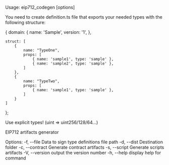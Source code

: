 Usage: eip712_codegen [options]

You need to create definition.ts file that exports your needed types with the following structure:

{
    domain: {
        name: 'Sample',
        version: '1',
    },

    struct: [
        {
            name: "TypeOne", 
            props: [
                { name: 'sample1', type: 'sample' },
                { name: 'sample2', type: 'sample' },
            ]
        },
        {
            name: "TypeTwo",
            props: [
                { name: 'sample1', type: 'sample' },
            ]
        }
    ]
}; 

Use explicit types! (uint => uint256/128/64...)

EIP712 artifacts generator

Options:
  -f, --file  <path>  Data to sign type definitions file path
  -d, --dist  <path>  Destination folder
  -c, --contract      Generate contract artifacts
  -s, --script        Generate scripts artifacts
  -V, --version       output the version number
  -h, --help          display help for command